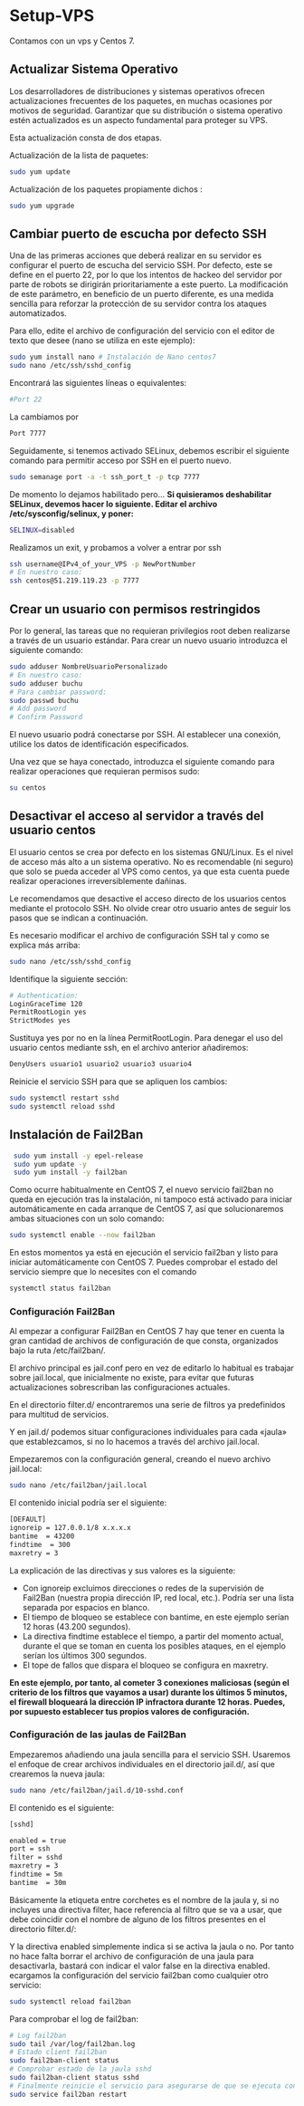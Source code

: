 # Setup-VPS
Contamos con un vps y Centos 7.
## Actualizar Sistema Operativo
Los desarrolladores de distribuciones y sistemas operativos ofrecen actualizaciones frecuentes de los paquetes, en muchas ocasiones por motivos de seguridad.
Garantizar que su distribución o sistema operativo estén actualizados es un aspecto fundamental para proteger su VPS.

Esta actualización consta de dos etapas.

Actualización de la lista de paquetes:
```bash
sudo yum update
```
Actualización de los paquetes propiamente dichos :
```bash
sudo yum upgrade
```
## Cambiar puerto de escucha por defecto SSH

Una de las primeras acciones que deberá realizar en su servidor es configurar el puerto de escucha del servicio SSH. Por defecto, este se define en el puerto 22, por lo que los intentos de hackeo del servidor por parte de robots se dirigirán prioritariamente a este puerto. La modificación de este parámetro, en beneficio de un puerto diferente, es una medida sencilla para reforzar la protección de su servidor contra los ataques automatizados.

Para ello, edite el archivo de configuración del servicio con el editor de texto que desee (nano se utiliza en este ejemplo):
```bash
sudo yum install nano # Instalación de Nano centos7
sudo nano /etc/ssh/sshd_config
```
Encontrará las siguientes líneas o equivalentes:
```bash
#Port 22
```
La cambiamos por 
```bash
Port 7777
```
Seguidamente, si tenemos activado SELinux, debemos escribir el siguiente comando para permitir acceso por SSH en el puerto nuevo.
```bash
sudo semanage port -a -t ssh_port_t -p tcp 7777
```
De momento lo dejamos habilitado pero...
**Si quisieramos deshabilitar SELinux, devemos hacer lo siguiente. Editar el archivo /etc/sysconfig/selinux, y poner:** 
```bash
SELINUX=disabled
```
Realizamos un exit, y probamos a volver a entrar por ssh
```bash
ssh username@IPv4_of_your_VPS -p NewPortNumber
# En nuestro caso:
ssh centos@51.219.119.23 -p 7777
```
## Crear un usuario con permisos restringidos
Por lo general, las tareas que no requieran privilegios root deben realizarse a través de un usuario estándar. Para crear un nuevo usuario introduzca el siguiente comando:
```bash
sudo adduser NombreUsuarioPersonalizado
# En nuestro caso:
sudo adduser buchu
# Para cambiar password:
sudo passwd buchu
# Add password
# Confirm Password
```
El nuevo usuario podrá conectarse por SSH. Al establecer una conexión, utilice los datos de identificación especificados.

Una vez que se haya conectado, introduzca el siguiente comando para realizar operaciones que requieran permisos sudo:
```bash
su centos
```
## Desactivar el acceso al servidor a través del usuario centos

El usuario centos se crea por defecto en los sistemas GNU/Linux. Es el nivel de acceso más alto a un sistema operativo.
No es recomendable (ni seguro) que solo se pueda acceder al VPS como centos, ya que esta cuenta puede realizar operaciones irreversiblemente dañinas.

Le recomendamos que desactive el acceso directo de los usuarios centos mediante el protocolo SSH. No olvide crear otro usuario antes de seguir los pasos que se indican a continuación.

Es necesario modificar el archivo de configuración SSH tal y como se explica más arriba:
```bash
sudo nano /etc/ssh/sshd_config
```
Identifique la siguiente sección:
```bash
# Authentication: 
LoginGraceTime 120
PermitRootLogin yes 
StrictModes yes
```
Sustituya yes por no en la línea PermitRootLogin.
Para denegar el uso del usuario centos mediante ssh, en el archivo anterior añadiremos:
```bash
DenyUsers usuario1 usuario2 usuario3 usuario4
```
Reinicie el servicio SSH para que se apliquen los cambios:
```bash
sudo systemctl restart sshd
sudo systemctl reload sshd
```

## Instalación de Fail2Ban
```bash
 sudo yum install -y epel-release
 sudo yum update -y
 sudo yum install -y fail2ban
```
Como ocurre habitualmente en CentOS 7, el nuevo servicio fail2ban no queda en ejecución tras la instalación, ni tampoco está activado para iniciar automáticamente en cada arranque de CentOS 7, así que solucionaremos ambas situaciones con un solo comando:
```bash
sudo systemctl enable --now fail2ban
```
En estos momentos ya está en ejecución el servicio fail2ban y listo para iniciar automáticamente con CentOS 7. Puedes comprobar el estado del servicio siempre que lo necesites con el comando 
```bash
systemctl status fail2ban
```
### Configuración Fail2Ban

Al empezar a configurar Fail2Ban en CentOS 7 hay que tener en cuenta la gran cantidad de archivos de configuración de que consta, organizados bajo la ruta /etc/fail2ban/.

El archivo principal es jail.conf pero en vez de editarlo lo habitual es trabajar sobre jail.local, que inicialmente no existe, para evitar que futuras actualizaciones sobrescriban las configuraciones actuales.

En el directorio filter.d/ encontraremos una serie de filtros ya predefinidos para multitud de servicios.

Y en jail.d/ podemos situar configuraciones individuales para cada «jaula» que establezcamos, si no lo hacemos a través del archivo jail.local.

Empezaremos con la configuración general, creando el nuevo archivo jail.local:
```bash
sudo nano /etc/fail2ban/jail.local
```
El contenido inicial podría ser el siguiente:

```bash
[DEFAULT]
ignoreip = 127.0.0.1/8 x.x.x.x
bantime  = 43200
findtime  = 300
maxretry = 3
```
La explicación de las directivas y sus valores es la siguiente:

- Con ignoreip excluimos direcciones o redes de la supervisión de Fail2Ban (nuestra propia dirección IP, red local, etc.). Podría ser una lista separada por espacios en blanco.
- El tiempo de bloqueo se establece con bantime, en este ejemplo serían 12 horas (43.200 segundos).
- La directiva findtime establece el tiempo, a partir del momento actual, durante el que se toman en cuenta los posibles ataques, en el ejemplo serían los últimos 300 segundos.
- El tope de fallos que dispara el bloqueo se configura en maxretry.

**En este ejemplo, por tanto, al cometer 3 conexiones maliciosas (según el criterio de los filtros que vayamos a usar) durante los últimos 5 minutos, el firewall bloqueará la dirección IP infractora durante 12 horas. Puedes, por supuesto establecer tus propios valores de configuración.**

### Configuración de las jaulas de Fail2Ban

Empezaremos añadiendo una jaula sencilla para el servicio SSH. Usaremos el enfoque de crear archivos individuales en el directorio jail.d/, así que crearemos la nueva jaula:
```bash
sudo nano /etc/fail2ban/jail.d/10-sshd.conf
```
El contenido es el siguiente:

```bash
[sshd]

enabled = true
port = ssh
filter = sshd
maxretry = 3
findtime = 5m
bantime  = 30m
```
Básicamente la etiqueta entre corchetes es el nombre de la jaula y, si no incluyes una directiva filter, hace referencia al filtro que se va a usar, que debe coincidir con el nombre de alguno de los filtros presentes en el directorio filter.d/:

Y la directiva enabled simplemente indica si se activa la jaula o no. Por tanto no hace falta borrar el archivo de configuración de una jaula para desactivarla, bastará con indicar el valor false en la directiva enabled.
ecargamos la configuración del servicio fail2ban como cualquier otro servicio:
```bash
sudo systemctl reload fail2ban
```
Para comprobar el log de fail2ban:
```bash
# Log fail2ban
sudo tail /var/log/fail2ban.log
# Estado client fail2ban
sudo fail2ban-client status
# Comprobar estado de la jaula sshd
sudo fail2ban-client status sshd
# Finalmente reinicie el servicio para asegurarse de que se ejecuta con las personalizaciones aplicadas:
sudo service fail2ban restart

```
